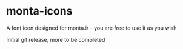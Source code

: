 # monta-icons

A font icon designed for monta.ir - you are free to use it as you wish

Initial git release, more to be completed